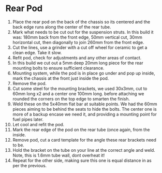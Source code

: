 Rear Pod
===

1.	Place the rear pod on the back of the chassis so its centered and the back edge runs along the center of the rear tube.
2.	Mark what needs to be cut out for the suspension struts. In this build it was:
 180mm back from the front edge, 50mm vertical cut, 30mm horizontal cut, then diagonally to join 260mm from the front edge.
3.	Cut the lines, use a grinder with a cut off wheel for ceramic to get a clean edge. Take it slow.
4.	Refit pod, check for adjustments and any other areas of contact.
5.	In this build we cut out  a 5mm deep 20mm long piece for the rear mounting bolts to ensure sufficient clearance.
6.	Mounting system, while the pod is in place go under and pop up inside, mark the chassis at the front just inside the pod.
7.	Remove the pod. 
8.	Cut some steel for the mounting brackets, we used 30x3mm, cut to 60mm long x2 and a center one 100mm long. before attaching we rounded the corners on the top edge to smarten the finish.
9.	Weld these on the 5x40mm flat bar at suitable points. We had the 60mm pieces aiming to be behind the seats to hide the bolts. The center one is more of a backup encase we need it, and providing a mounting point for fuel pipes later.
10.	Let cool and refit the pod. 
11.	Mark the rear edge of the pod on the rear tube (once again, from the inside. 
12.	Remove pod, cut a card template for the angle these rear brackets need to be.
13.	Hold the bracket on the tube on your line at the correct angle and weld. Note, this is 1.6mm tube wall, dont overheat it!
14.	Repeat for the other side, making sure this one is equal distance in as per the previous.
